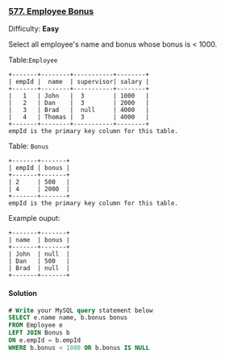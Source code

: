 ### [577\. Employee Bonus](https://leetcode.com/problems/employee-bonus/description/)

Difficulty: **Easy**



Select all employee's name and bonus whose bonus is < 1000.

Table:`Employee`

```
+-------+--------+-----------+--------+
| empId |  name  | supervisor| salary |
+-------+--------+-----------+--------+
|   1   | John   |  3        | 1000   |
|   2   | Dan    |  3        | 2000   |
|   3   | Brad   |  null     | 4000   |
|   4   | Thomas |  3        | 4000   |
+-------+--------+-----------+--------+
empId is the primary key column for this table.
```

Table: `Bonus`

```
+-------+-------+
| empId | bonus |
+-------+-------+
| 2     | 500   |
| 4     | 2000  |
+-------+-------+
empId is the primary key column for this table.
```

Example ouput:

```
+-------+-------+
| name  | bonus |
+-------+-------+
| John  | null  |
| Dan   | 500   |
| Brad  | null  |
+-------+-------+
```



#### Solution
```sql
# Write your MySQL query statement below
SELECT e.name name, b.bonus bonus
FROM Employee e
LEFT JOIN Bonus b
ON e.empId = b.empId
WHERE b.bonus < 1000 OR b.bonus IS NULL
```